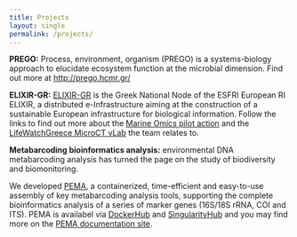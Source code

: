 ```yaml
---
title: Projects
layout: single
permalink: /projects/
---
```


**PREGO:** Process, environment, organism (PREGO) is a systems-biology approach to elucidate ecosystem function at the microbial dimension. Find out more at <http://prego.hcmr.gr/>

**ELIXIR-GR:** [ELIXIR-GR](https://www.elixir-greece.org/) is the Greek National Node of the ESFRI European RI ELIXIR, a distributed e-Infrastructure aiming at the construction of a sustainable European infrastructure for biological information. Follow the links to find out more about the [Marine Omics pilot action](https://www.elixir-greece.org/node/86#marine) and the [LifeWatchGreece MicroCT vLab](https://www.elixir-greece.org/node/78) the team relates to.


**Μetabarcoding bioinformatics analysis:** environmental DNA metabarcoding analysis has turned the page on the study of biodiversity and biomonitoring. 
<!--- Accurate analyses strengthens the applicability of next-generation biodiversity assessment studies. --->
We developed [PEMA](http://pema.hcmr.gr/), a containerized, time-efficient and easy-to-use assembly of key metabarcoding analysis tools, supporting the complete bioinformatics analysis of a series of marker genes (16S/18S rRNA, COI and ITS). PEMA is availabel via [DockerHub](https://hub.docker.com/r/hariszaf/pema) and [SingularityHub](gularity-hub.org/collections/2295) and you may find more on the [PEMA documentation site](https://hariszaf.github.io/pema_documentation/).  
